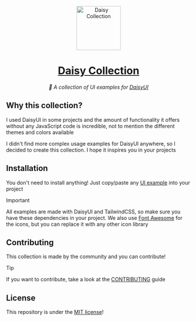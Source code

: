 <div align="center">

<img alt="Daisy Collection" width="120" src="https://github.com/willpinha/daisy-catalog/assets/86596621/ee38de70-3564-4c55-af1f-e5f0d7c9092e" />

# [Daisy Collection](https://daisy-collection.willpinha.link)

*🌸 A collection of UI examples for [DaisyUI](https://github.com/saadeghi/daisyui)*

</div>

## Why this collection?

I used DaisyUI in some projects and the amount of functionality it offers without any JavaScript code is incredible, not to mention the different themes and
colors available

I didn't find more complex usage examples for DaisyUI anywhere, so I decided to create this collection. I hope it inspires you in your projects

## Installation

You don't need to install anything! Just copy/paste any [UI example](https://daisy-collection.willpinha.link) into your project

> [!IMPORTANT]  
> All examples are made with DaisyUI and TailwindCSS, so make sure you have these dependencies in your project. We also use [Font Awesome](https://fontawesome.com)
> for the icons, but you can replace it with any other icon library

## Contributing

This collection is made by the community and you can contribute!

> [!TIP] 
> If you want to contribute, take a look at the [CONTRIBUTING](CONTRIBUTING.md) guide

## License

This repository is under the [MIT license](LICENSE)!
